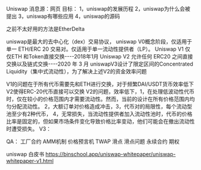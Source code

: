 Uniswap
消息源：网页
目标：
1，uniswap的发展历程
2，uniswap为什么会被提出
3，uniswap有哪些应用
4，uniswap的源码

之前不太好用的方法是EtherDelta

uniswap是最大的去中心化（dex）交易协议，
uniswap V0概念阶段，仅适用于单一 ETH/ERC 20 交易对。仅适用于单一流动性提供者（LP）。
Uniswap V1 仅仅ETH 和Token直接交换----2018年1月
Uniswap V2 允许任何 ERC20 之间直接交换以及链式交换----2020 年 3 月
uniswapV3设计了限定区间的Concentrated Liquidity（集中式流动性），为了解决上述V2的资金效率问题

V1的问题在于所有代币需要先和ETH进行交换，对于频繁DAI/USDT货币效率低下
V2使得ERC-20代币直接可以交换
V2的问题，效率低下，1，在处理低波动性代币时，仅在较小的价格范围内才需要流动性。然而，当前的设计在所有价格范围内均匀分配流动性。
2，大额订单对价格造成冲击，3，代币对的局限性，每个流动型池至少有2种代币，
4，无常损失，当流动性提供者加入流动性池时，代币的价格比率是固定的，但如果市场条件变化导致价格比率变动，他们可能会在撤出流动性时遭受损失。
V3：


QA：
工厂合约
AMM机制
价格预言机
TWAP
滑点
滑点问题
永续合约
期权


uniswap  白皮书
https://binschool.app/uniswap-whitepaper/uniswap-whitepaper-v1.html

